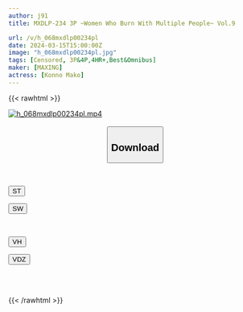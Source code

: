 ```yaml
---
author: j91
title: MXDLP-234 3P ~Women Who Burn With Multiple People~ Vol.9

url: /v/h_068mxdlp00234pl
date: 2024-03-15T15:00:00Z
image: "h_068mxdlp00234pl.jpg"
tags: [Censored, 3P&4P,4HR+,Best&Omnibus]
maker: [MAXING]
actress: [Konno Mako]
---
```



{{< rawhtml >}}

<div class="video" data-videoid="WrBG3138J7TQxy">
    <a href="javascript:;">
        <img src="/v/h_068mxdlp00234pl/h_068mxdlp00234pl.jpg" width="WIDTH" height="HEIGHT" alt="h_068mxdlp00234pl.mp4" loading="lazy">
    </a>
</div>

<script type="text/javascript" src="https://j91.asia/asset/on-demand-st.js"></script>

<br>
  <link rel="stylesheet" href="https://j91.asia/asset/bs5.css">
  
  <center>
  <button class="btn btn-primary" type="button" data-bs-toggle="collapse" data-bs-target=".multi-collapse" aria-expanded="false" aria-controls="multiCollapseExample1 multiCollapseExample2"><h2>Download</h2></button></center>
</p>
<div class="row">
  <div class="col">
    <div class="collapse multi-collapse" id="multiCollapseExample1">
      <div class="card card-body">
	      	      <br>
<div class="buttons">  
<p><a href="https://streamtape.to/v/WrBG3138J7TQxy" target="_blank"><button class="btn-hover color-3"><i class="fa fa-download"></i> ST</button></a></p>
<p><a href="https://asnwish.com/qsn0orl9synk" target="_blank"><button class="btn-hover color-2"><i class="fa fa-download"></i> SW</button></a></p></div>
    </div>
  </div>
</div>
  <div class="col">
    <div class="collapse multi-collapse" id="multiCollapseExample2">
      <div class="card card-body">
	      <br>
<div class="buttons">
<p><a href="https://vidhidevip.com/f/hdh56y55cdkn"><button class="btn-hover color-9"><i class="fa fa-download"></i> VH</button></a></p>
<p><a href="https://vidoza.net/otugnsm23tyw"><button class="btn-hover color-8"><i class="fa fa-download"></i> VDZ</button></a></p></div>
<br><br>
      </div>
    </div>
  </div>
</div>

{{< /rawhtml >}}